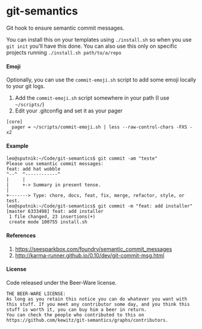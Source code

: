 # git-semantics
Git hook to ensure semantic commit messages.

You can install this on your templates using `./install.sh` so when you use `git init` you'll have this done.
You can also use this only on specific projects running `./install.sh path/to/a/repo`


#### Emoji

Optionally, you can use the `commit-emoji.sh` script to add some emoji locally to your git logs.

1. Add the `commit-emoji.sh` script somewhere in your path (I use `~/scripts/`)
2. Edit your .gitconfig and set it as your pager

```
[core]
  pager = ~/scripts/commit-emoji.sh | less --raw-control-chars -FXS -x2
```


#### Example
```
leo@sputnik:~/Code/git-semantics$ git commit -am "teste"
Please use semantic commit messages:
feat: add hat wobble
^--^  ^------------^
|     |
|     +-> Summary in present tense.
|
+-------> Type: chore, docs, feat, fix, merge, refactor, style, or test.
leo@sputnik:~/Code/git-semantics$ git commit -m "feat: add installer"
[master 6333498] feat: add installer
 1 file changed, 23 insertions(+)
 create mode 100755 install.sh
```





#### References

1. https://seesparkbox.com/foundry/semantic_commit_messages
2. http://karma-runner.github.io/0.10/dev/git-commit-msg.html

#### License
Code released under the Beer-Ware license.
```
THE BEER-WARE LICENSE:
As long as you retain this notice you can do whatever you want with this stuff. If you meet any contributor some day, and you think this stuff is worth it, you can buy him a beer in return.
You can check the people who contributed to this on https://github.com/kewitz/git-semantics/graphs/contributors.
```
